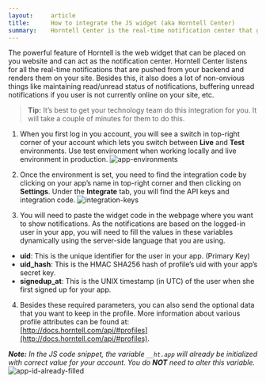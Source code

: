 ```yaml
---
layout:     article
title:      How to integrate the JS widget (aka Horntell Center)
summary:    Horntell Center is the real-time notification center that gets embedded on your site.
---
```

The powerful feature of Horntell is the web widget that can be placed on you website and can act as the notification center. Horntell Center listens for all the real-time notifications that are pushed from your backend and renders them on your site. Besides this, it also does a lot of non-onvious things like maintaining read/unread status of notifications, buffering unread notifications if you user is not currently online on your site, etc.

> **Tip:** It’s best to get your technology team do this integration for you. It will take a couple of minutes for them to do this.

1. When you first log in you account, you will see a switch in top-right corner of your account which lets you switch between **Live** and **Test** environments. Use test environment when working locally and live environment in production.
	![app-environments]({{site.baseurl}}/images/environment-switch.png)

2. Once the environment is set, you need to find the integration code by clicking on your app’s name in top-right corner and then clicking on **Settings**. Under the **Integrate** tab, you will find the API keys and integration code.
	![integration-keys]({{site.baseurl}}/images/integration-keys.png)

3. You will need to paste the widget code in the webpage where you want to show notifications. As the notifications are based on the logged-in user in your app, you will need to fill the values in these variables dynamically using the server-side language that you are using.

- **uid**: This is the unique identifier for the user in your app. (Primary Key)
- **uid_hash**: This is the HMAC SHA256 hash of profile’s uid with your app’s secret key.
- **signedup_at**: This is the UNIX timestamp (in UTC) of the user when she first signed up for your app.

4. Besides these required parameters, you can also send the optional data that you want to keep in the profile. More information about various profile attributes can be found at: [http://docs.horntell.com/api/#profiles](http://docs.horntell.com/api/#profiles).

_**Note:** In the JS code snippet, the variable `__ht.app` will already be initialized with correct value for your account. You do **NOT** need to alter this variable._
	![app-id-already-filled]({{site.baseurl}}/images/app-id-already-filled.png)